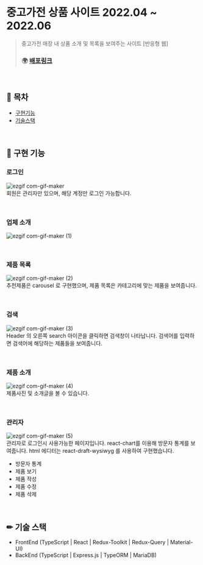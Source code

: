# 중고가전 상품 사이트 2022.04 ~ 2022.06 

> 중고가전 매장 내 상품 소개 및 목록을 보여주는 사이트 [반응형 웹]
>
> ### 🌍 [배포링크](https://smgeha.up.railway.app/)

<br/>

## 📖 목차

- [구현기능](#-구현-기능)
- [기술스택](#-기술-스택)

</br>

## 🚀 구현 기능
### 로그인
![ezgif com-gif-maker](https://user-images.githubusercontent.com/30553624/204290764-1335833b-f9c7-4ee5-b80e-acd3b8f85a37.gif)
<br/>
회원은 관리자만 있으며, 해당 계정만 로그인 가능합니다.

<br/>

### 업체 소개
![ezgif com-gif-maker (1)](https://user-images.githubusercontent.com/30553624/204290960-698d13cf-fc16-4d73-a322-0e872d78e563.gif)

<br/>

### 제품 목록
![ezgif com-gif-maker (2)](https://user-images.githubusercontent.com/30553624/204291358-2deed6ac-4812-4e1c-8d89-91c37f4aea1b.gif)
<br/>
추천제품은 carousel 로 구현했으며, 제품 목록은 카테고리에 맞는 제품을 보여줍니다.

<br/>

### 검색
![ezgif com-gif-maker (3)](https://user-images.githubusercontent.com/30553624/204291892-e1c25138-c6f1-4322-9a85-74c379be3f26.gif)
<br/>
Header 의 오른쪽 search 아이콘을 클릭하면 검색창이 나타납니다. 검색어를 입력하면 검색어에 해당하는 제품들을 보여줍니다.

<br/>

### 제품 소개
![ezgif com-gif-maker (4)](https://user-images.githubusercontent.com/30553624/204291984-142d406b-24f8-4a98-be85-bbc1e9e54a82.gif)
<br/>
제품사진 및 소개글을 볼 수 있습니다.

<br/>


### 관리자
![ezgif com-gif-maker (5)](https://user-images.githubusercontent.com/30553624/204292146-09446076-f95a-4a83-9532-c19da6604436.gif)
<br/>
관리자로 로그인시 사용가능한 페이지입니다. react-chart를 이용해 방문자 통계를 보여줍니다. html 에디터는 react-draft-wysiwyg 를 사용하여 구현했습니다.
- 방문자 통계
- 제품 보기
- 제품 작성
- 제품 수정
- 제품 삭제

<br/>

## ✏ 기술 스택 
- FrontEnd (TypeScript | React | Redux-Toolkit | Redux-Query | Material-UI)
- BackEnd (TypeScript | Express.js | TypeORM | MariaDB)
